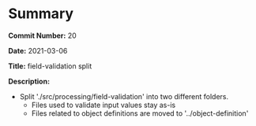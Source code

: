 # Summary

**Commit Number:** 20

**Date:** 2021-03-06

**Title:** field-validation split

**Description:**

* Split './src/processing/field-validation' into two different folders.
	* Files used to validate input values stay as-is
	* Files related to object definitions are moved to '../object-definition'